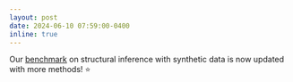 ```yaml
---
layout: post
date: 2024-06-10 07:59:00-0400
inline: true
---
```


Our [benchmark](https://structinfer.github.io/) on structural inference with synthetic data is now updated with more methods! :star:
